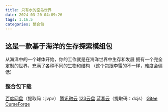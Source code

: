 ```yaml
---
title: 只有水的空岛世界
date: 2024-03-20 04:09:26
tags: 1.16.5
categories: 整合包
---
```


## 这是一款基于海洋的生存探索模组包
从海洋中的一个球体开始，你的工作就是在海洋世界中生存和发展
拥有一个完全定制的世界，充满了各种不同的生物和结构
（这个包跟李雷的不一样，难度会偏低）

### 整合包下载

[百度网盘](https://pan.baidu.com/s/1y_K27EBkWQUtqZysZwag_g?pwd=jvpv)（提取码：jvpv）
[腾讯微云](https://share.weiyun.com/T41GqKR7)
[123云盘](https://www.123pan.com/s/3SfXjv-RRzov.html)
[蓝奏云](https://wwf.lanzn.com/b04x1w8wb)（提取码：dcjs）
[Gitee](https://gitee.com/ManakaGekka/mcpacks/tree/master/Seaopolis)
[CurseForge](https://www.curseforge.com/minecraft/modpacks/seaopolis/files/3655862)
